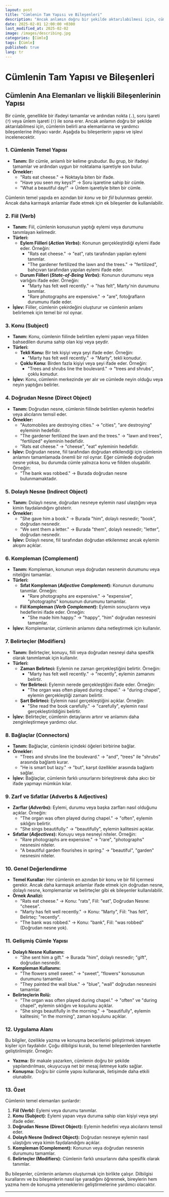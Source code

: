 ```yaml
---
layout: post
title: "Cümlenin Tam Yapısı ve Bileşenleri"
description: "Ancak anlamın doğru bir şekilde aktarılabilmesi için, cümlenin belirli ana elemanlarına ve yardımcı bileşenlerine ihtiyacı vardır. Aşağıda bu bileşenlerin yapısı ve işlevi incelenecektir."
date: 2025-02-01 12:00:00 +0300
last_modified_at: 2025-02-02
image: /images/describing.jpg
categories: [Cümle]
tags: [Cümle]
published: true
lang: tr
---
```


# **Cümlenin Tam Yapısı ve Bileşenleri**

## **Cümlenin Ana Elemanları ve İlişkili Bileşenlerinin Yapısı**

 Bir cümle, genellikle bir ifadeyi tamamlar ve ardından nokta (`.`), soru işareti (`?`) veya ünlem işareti (`!`) ile sona erer. Ancak anlamın doğru bir şekilde aktarılabilmesi için, cümlenin belirli ana elemanlarına ve yardımcı bileşenlerine ihtiyacı vardır. Aşağıda bu bileşenlerin yapısı ve işlevi incelenecektir.



### **1. Cümlenin Temel Yapısı**
- **Tanım:** Bir cümle, anlamlı bir kelime grubudur. Bu grup, bir ifadeyi tamamlar ve ardından uygun bir noktalama işaretiyle son bulur.
- **Örnekler:**  
  - "Rats eat cheese." → Noktayla biten bir ifade.  
  - "Have you seen my keys?" → Soru işaretine sahip bir cümle.  
  - "What a beautiful day!" → Ünlem işaretiyle biten bir cümle.

Cümlenin temel yapıda en azından bir *konu* ve bir *fiil* bulunması gerekir. Ancak daha karmaşık anlamlar ifade etmek için ek bileşenler de kullanılabilir.



### **2. Fiil (Verb)**
- **Tanım:** Fiil, cümlenin konusunun yaptığı eylemi veya durumunu tanımlayan kelimedir.
- **Türleri:**  
  - **Eylem Fiilleri (*Action Verbs*):** Konunun gerçekleştirdiği eylemi ifade eder. Örneğin:
    - "Rats eat cheese." → "eat", rats tarafından yapılan eylemi tanımlar.  
    - "The gardener fertilized the lawn and the trees." → "fertilized", bahçıvan tarafından yapılan eylemi ifade eder.
  - **Durum Fiilleri (*State-of-Being Verbs*):** Konunun durumunu veya varlığını ifade eder. Örneğin:
    - "Marty has felt well recently." → "has felt", Marty'nin durumunu tanımlar.  
    - "Rare photographs are expensive." → "are", fotoğrafların durumunu ifade eder.
- **İşlev:** Fiiller, cümlenin çekirdeğini oluşturur ve cümlenin anlamı belirlemek için temel bir rol oynar.



### **3. Konu (Subject)**
- **Tanım:** Konu, cümlenin fiilinde belirtilen eylemi yapan veya fiilden bahsedilen duruma sahip olan kişi veya şeydir.
- **Türleri:**  
  - **Tekli Konu:** Bir tek kişiyi veya şeyi ifade eder. Örneğin:
    - "Marty has felt well recently." → "Marty", tekli konudur.  
  - **Çoklu Konu:** Birden fazla kişiyi veya şeyi ifade eder. Örneğin:
    - "Trees and shrubs line the boulevard." → "trees and shrubs", çoklu konudur.
- **İşlev:** Konu, cümlenin merkezinde yer alır ve cümlede neyin olduğu veya neyin yaptığını belirler.



### **4. Doğrudan Nesne (Direct Object)**
- **Tanım:** Doğrudan nesne, cümlenin fiilinde belirtilen eylemin hedefini veya alıcılarını temsil eder.
- **Örnekler:**  
  - "Automobiles are destroying cities." → "cities", "are destroying" eyleminin hedefidir.  
  - "The gardener fertilized the lawn and the trees." → "lawn and trees", "fertilized" eyleminin hedefidir.  
  - "Rats eat cheese." → "cheese", "eat" eyleminin hedefidir.
- **İşlev:** Doğrudan nesne, fiil tarafından doğrudan etkilendiği için cümlenin anlamını tamamlamada önemli bir rol oynar. Eğer cümlede doğrudan nesne yoksa, bu durumda cümle yalnızca konu ve fiilden oluşabilir. Örneğin:
  - "The bank was robbed." → Burada doğrudan nesne bulunmamaktadır.



### **5. Dolaylı Nesne (Indirect Object)**
- **Tanım:** Dolaylı nesne, doğrudan nesneye eylemin nasıl ulaştığını veya kimin faydalandığını gösterir.
- **Örnekler:**  
  - "She gave him a book." → Burada "him", dolaylı nesnedir; "book", doğrudan nesnedir.  
  - "We sent them a letter." → Burada "them", dolaylı nesnedir; "letter", doğrudan nesnedir.
- **İşlev:** Dolaylı nesne, fiil tarafından doğrudan etkilenmez ancak eylemin akışını açıklar.



### **6. Kompleman (Complement)**
- **Tanım:** Kompleman, konunun veya doğrudan nesnenin durumunu veya niteliğini tamamlar.
- **Türleri:**  
  - **Sıfat Kompleman (*Adjective Complement*):** Konunun durumunu tanımlar. Örneğin:
    - "Rare photographs are expensive." → "expensive", "photographs" konusunun durumunu tamamlar.  
  - **Fiil Kompleman (*Verb Complement*):** Eylemin sonuçlarını veya hedeflerini ifade eder. Örneğin:
    - "She made him happy." → "happy", "him" doğrudan nesnesini tamamlar.
- **İşlev:** Komplemanlar, cümlenin anlamını daha netleştirmek için kullanılır.



### **7. Belirteçler (Modifiers)**
- **Tanım:** Belirteçler, konuyu, fiili veya doğrudan nesneyi daha spesifik olarak tanımlamak için kullanılır.
- **Türleri:**  
  - **Zaman Belirteci:** Eylemin ne zaman gerçekleştiğini belirtir. Örneğin:
    - "Marty has felt well recently." → "recently", eylemin zamanını belirtir.  
  - **Yer Belirteci:** Eylemin nerede gerçekleştiğini ifade eder. Örneğin:
    - "The organ was often played during chapel." → "during chapel", eylemin gerçekleştiği zamanı belirtir.  
  - **Şart Belirteci:** Eylemin nasıl gerçekleştiğini açıklar. Örneğin:
    - "She read the book carefully." → "carefully", eylemin nasıl gerçekleştirildiğini belirtir.
- **İşlev:** Belirteçler, cümlenin detaylarını artırır ve anlamını daha zenginleştirmeye yardımcı olur.



### **8. Bağlaçlar (Connectors)**
- **Tanım:** Bağlaçlar, cümlenin içindeki öğeleri birbirine bağlar.
- **Örnekler:**  
  - "Trees and shrubs line the boulevard." → "and", "trees" ile "shrubs" arasında bağlantı kurar.  
  - "He is smart but lazy." → "but", karşıt özellikler arasında bağlantı sağlar.
- **İşlev:** Bağlaçlar, cümlenin farklı unsurlarını birleştirerek daha akıcı bir ifade yapmayı mümkün kılar.



### **9. Zarf ve Sıfatlar (Adverbs & Adjectives)**
- **Zarflar (*Adverbs*):** Eylemi, durumu veya başka zarfları nasıl olduğunu açıklar. Örneğin:
  - "The organ was often played during chapel." → "often", eylemin sıklığını belirtir.  
  - "She sings beautifully." → "beautifully", eylemin kalitesini açıklar.
- **Sıfatlar (*Adjectives*):** Konuyu veya nesneyi niteler. Örneğin:
  - "Rare photographs are expensive." → "rare", "photographs" nesnesini niteler.  
  - "A beautiful garden flourishes in spring." → "beautiful", "garden" nesnesini niteler.



### **10. Genel Değerlendirme**
- **Temel Kurallar:** Her cümlenin en azından bir konu ve bir fiil içermesi gerekir. Ancak daha karmaşık anlamlar ifade etmek için doğrudan nesne, dolaylı nesne, komplemanlar ve belirteçler gibi ek bileşenler kullanılabilir.
- **Örnek Analizi:**  
  - "Rats eat cheese." → Konu: "rats", Fiil: "eat", Doğrudan Nesne: "cheese".  
  - "Marty has felt well recently." → Konu: "Marty", Fiil: "has felt", Belirteç: "recently".  
  - "The bank was robbed." → Konu: "bank", Fiil: "was robbed" (Doğrudan nesne yok).



### **11. Gelişmiş Cümle Yapısı**
- **Dolaylı Nesne Kullanımı:**  
  - "She sent him a gift." → Burada "him", dolaylı nesnedir; "gift", doğrudan nesnedir.
- **Kompleman Kullanımı:**  
  - "The flowers smell sweet." → "sweet", "flowers" konusunun durumunu tamamlar.  
  - "They painted the wall blue." → "blue", "wall" doğrudan nesnesini tamamlar.
- **Belirteçlerin Rolü:**  
  - "The organ was often played during chapel." → "often" ve "during chapel", eylemin sıklığını ve koşulunu açıklar.  
  - "She sings beautifully in the morning." → "beautifully", eylemin kalitesini; "in the morning", zaman koşulunu açıklar.



### **12. Uygulama Alanı**
Bu bilgiler, özellikle yazma ve konuşma becerilerini geliştirmek isteyen kişiler için faydalıdır. Çoğu dilbilgisi kuralı, bu temel bileşenlerden hareketle geliştirilmiştir. Örneğin:
- **Yazma:** Bir makale yazarken, cümlenin doğru bir şekilde yapılandırılması, okuyucuya net bir mesaj iletmeye katkı sağlar.  
- **Konuşma:** Doğru bir cümle yapısı kullanarak, iletişimde daha etkili olunabilir.



### **13. Özet**
Cümlenin temel elemanları şunlardır:
1. **Fiil (Verb):** Eylemi veya durumu tanımlar.  
2. **Konu (Subject):** Eylemi yapan veya duruma sahip olan kişiyi veya şeyi ifade eder.  
3. **Doğrudan Nesne (Direct Object):** Eylemin hedefini veya alıcılarını temsil eder.  
4. **Dolaylı Nesne (Indirect Object):** Doğrudan nesneye eylemin nasıl ulaştığını veya kimin faydalandığını açıklar.  
5. **Kompleman (Complement):** Konunun veya doğrudan nesnenin durumunu tamamlar.  
6. **Belirteçler (Modifiers):** Cümlenin farklı unsurlarını daha spesifik olarak tanımlar.  

Bu bileşenler, cümlenin anlamını oluşturmak için birlikte çalışır. Dilbilgisi kurallarını ve bu bileşenlerin nasıl işe yaradığını öğrenmek, bireylerin hem yazma hem de konuşma yeteneklerini geliştirmelerine yardımcı olacaktır.



---

